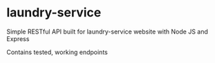 # laundry-service
Simple RESTful API built for laundry-service website with Node JS and Express 

Contains tested, working endpoints 
